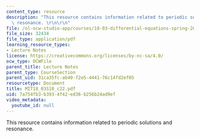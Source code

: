 ```yaml
---
content_type: resource
description: "This resource contains information related to periodic solutions and\
  \ resonance. \r\n\r\n"
file: /ol-ocw-studio-app/courses/18-03-differential-equations-spring-2010/7a754fb3b3934f42ed36b256b24ad9ef_MIT18_03S10_c22.pdf
file_size: 32434
file_type: application/pdf
learning_resource_types:
- Lecture Notes
license: https://creativecommons.org/licenses/by-nc-sa/4.0/
ocw_type: OCWFile
parent_title: Lecture Notes
parent_type: CourseSection
parent_uid: 31ca35fc-ab40-f2e5-4441-76c14fd2ef05
resourcetype: Document
title: MIT18_03S10_c22.pdf
uid: 7a754fb3-b393-4f42-ed36-b256b24ad9ef
video_metadata:
  youtube_id: null
---
```

This resource contains information related to periodic solutions and resonance. 

